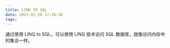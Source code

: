 ```yaml
---
title: LINQ TO SQL
date: 2023-02-28 17:26:36
tags:
---
```

通过使用 LINQ to SQL，可以使用 LINQ 技术访问 SQL 数据库，就像访问内存中的集合一样。

